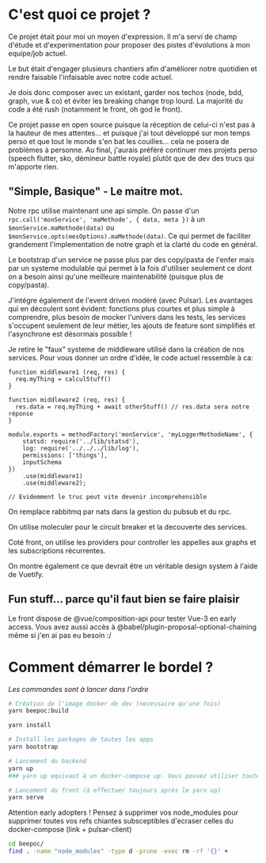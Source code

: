 # C'est quoi ce projet ?

Ce projet était pour moi un moyen d'expression. Il m'a servi de champ d'étude et d'experimentation pour proposer des pistes d'évolutions à mon equipe/job actuel.

Le but était d'engager plusieurs chantiers afin d'améliorer notre quotidien et rendre faisable l'infaisable avec notre code actuel.

Je dois donc composer avec un existant, garder nos techos (node, bdd, graph, vue & co) et éviter les breaking change trop lourd. La majorité du code a été rush (notamment le front, oh god le front).

Ce projet passe en open source puisque la réception de celui-ci n'est pas à la hauteur de mes attentes... et puisque j'ai tout développé sur mon temps perso et que tout le monde s'en bat les couilles... cela ne posera de problèmes à personne. Au final, j'aurais préféré continuer mes projets perso (speech flutter, sko, démineur battle royale) plutôt que de dev des trucs qui m'apporte rien.

## "Simple, Basique" - Le maitre mot.

Notre rpc utilise maintenant une api simple. On passe d'un `rpc.call('monService', 'maMethode', { data, meta })` à un `$monService.maMethode(data)` ou `$monService.opts(mesOptions).maMethode(data)`. Ce qui permet de faciliter grandement l'implementation de notre graph et la clarté du code en général. 

Le bootstrap d'un service ne passe plus par des copy/pasta de l'enfer mais par un systeme modulable qui permet à la fois d'utiliser seulement ce dont on a besoin ainsi qu'une meilleure maintenabilité (puisque plus de copy/pasta).

J'intégre également de l'event driven modéré (avec Pulsar). Les avantages qui en découlent sont évident: fonctions plus courtes et plus simple à comprendre, plus besoin de mocker l'univers dans les tests, les services s'occupent seulement de leur métier, les ajouts de feature sont simplifiés et l'asynchrone est désormais possible !

Je retire le "faux" systeme de middleware utilisé dans la création de nos services. Pour vous donner un ordre d'idée, le code actuel ressemble à ca:

```
function middleware1 (req, res) {
  req.myThing = calculStuff()
}

function middleware2 (req, res) {
  res.data = req.myThing + await otherStuff() // res.data sera notre réponse
}

module.exports = methodFactory('monService', 'myLoggerMethodeName', {
	statsd: require('../lib/statsd'),
	log: require('../../../lib/log'),
	permissions: ['things'],
	inputSchema
})
	.use(middleware1)
	.use(middleware2);

// Evidemment le truc peut vite devenir incomprehensible
```


On remplace rabbitmq par nats dans la gestion du pubsub et du rpc.

On utilise moleculer pour le circuit breaker et la decouverte des services.

Coté front, on utilise les providers pour controller les appelles aux graphs et les subscriptions récurrentes. 

On montre également ce que devrait être un véritable design system à l'aide de Vuetify.


## Fun stuff... parce qu'il faut bien se faire plaisir


Le front dispose de @vue/composition-api pour tester Vue-3 en early access. Vous avez aussi accès à @babel/plugin-proposal-optional-chaining même si j'en ai pas eu besoin :/


# Comment démarrer le bordel ?

_Les commandes sont à lancer dans l'ordre_

``` bash
# Création de l'image docker de dev (necessaire qu'une fois)
yarn beepoc:build

yarn install

# Install les packages de toutes les apps
yarn bootstrap

# Lancement du backend
yarn up
### yarn up equivaut à un docker-compose up. Vous pouvez utiliser toutes les fonctionnalites de docker-compose normalement. (docker-compose logs, docker-compose stop, docker-compose restart, ...)

# Lancement du front (à effectuer toujours après le yarn up)
yarn serve
```


Attention early adopters ! Pensez à supprimer vos node_modules pour supprimer toutes vos refs chiantes subsceptibles d'ecraser celles du docker-compose (link + pulsar-client)
``` bash
cd beepoc/
find . -name "node_modules" -type d -prune -exec rm -rf '{}' +
```

